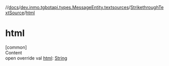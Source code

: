 //[docs](../../../index.md)/[dev.inmo.tgbotapi.types.MessageEntity.textsources](../index.md)/[StrikethroughTextSource](index.md)/[html](html.md)



# html  
[common]  
Content  
open override val [html](html.md): [String](https://kotlinlang.org/api/latest/jvm/stdlib/kotlin/-string/index.html)  



